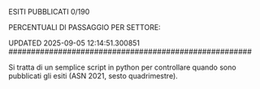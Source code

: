 ESITI PUBBLICATI 0/190 

PERCENTUALI DI PASSAGGIO PER SETTORE:

UPDATED 2025-09-05 12:14:51.300851
###################################################### 

Si tratta di un semplice script in python per controllare quando sono pubblicati gli esiti (ASN 2021, sesto quadrimestre).

